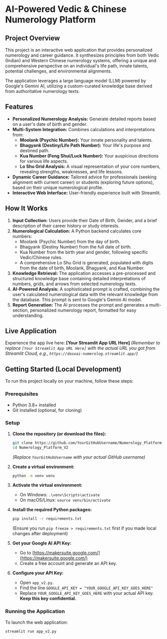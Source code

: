 # AI-Powered Vedic & Chinese Numerology Platform

## Project Overview
This project is an interactive web application that provides personalized numerology and career guidance. It synthesizes principles from both Vedic (Indian) and Western Chinese numerology systems, offering a unique and comprehensive perspective on an individual's life path, innate talents, potential challenges, and environmental alignments.

The application leverages a large language model (LLM) powered by Google's Gemini AI, utilizing a custom-curated knowledge base derived from authoritative numerology texts.

## Features
- **Personalized Numerology Analysis:** Generate detailed reports based on a user's date of birth and gender.
- **Multi-System Integration:** Combines calculations and interpretations from:
    -   **Moolank (Psychic Number):** Your innate personality and talents.
    -   **Bhagyank (Destiny/Life Path Number):** Your life's purpose and destined path.
    -   **Kua Number (Feng Shui/Luck Number):** Your auspicious directions for various life aspects.
    -   **Lo Shu Grid Analysis:** A visual representation of your core numbers, revealing strengths, weaknesses, and life lessons.
-   **Dynamic Career Guidance:** Tailored advice for professionals (seeking alignment with current career) or students (exploring future options), based on their unique numerological profile.
-   **Interactive Web Interface:** User-friendly experience built with Streamlit.

## How It Works
1.  **Input Collection:** Users provide their Date of Birth, Gender, and a brief description of their career history or study interests.
2.  **Numerological Calculation:** A Python backend calculates core numbers:
    -   Moolank (Psychic Number) from the day of birth.
    -   Bhagyank (Destiny Number) from the full date of birth.
    -   Kua Number from the birth year and gender, following specific Vedic/Chinese rules.
    -   A comprehensive Lo Shu Grid is generated, populated with digits from the date of birth, Moolank, Bhagyank, and Kua Number.
3.  **Knowledge Retrieval:** The application accesses a pre-processed and structured knowledge base containing detailed interpretations of numbers, grids, and arrows from selected numerology texts.
4.  **AI-Powered Analysis:** A sophisticated prompt is crafted, combining the user's calculated numerological data with the relevant knowledge from the database. This prompt is sent to Google's Gemini AI model.
5.  **Report Generation:** The AI processes the prompt and generates a multi-section, personalized numerology report, formatted for easy understanding.

## Live Application
Experience the app live here: **[Your Streamlit App URL Here]**
*(Remember to replace `[Your Streamlit App URL Here]` with the actual URL you got from Streamlit Cloud, e.g., `https://dasoai-numerolog.streamlit.app/`)*

## Getting Started (Local Development)

To run this project locally on your machine, follow these steps:

### Prerequisites
- Python 3.8+ installed
- Git installed (optional, for cloning)

### Setup
1.  **Clone the repository (or download the files):**
    ```bash
    git clone https://github.com/YourGitHubUsername/Numerology_Platform_V2.git
    cd Numerology_Platform_V2
    ```
    *(Replace `YourGitHubUsername` with your actual GitHub username)*

2.  **Create a virtual environment:**
    ```bash
    python -m venv venv
    ```

3.  **Activate the virtual environment:**
    -   On Windows: `.\venv\Scripts\activate`
    -   On macOS/Linux: `source venv/bin/activate`

4.  **Install the required Python packages:**
    ```bash
    pip install -r requirements.txt
    ```
    (Ensure you run `pip freeze > requirements.txt` first if you made local changes after deployment)

5.  **Get your Google AI API Key:**
    -   Go to [https://makersuite.google.com/](https://makersuite.google.com/)
    -   Create a free account and generate an API key.

6.  **Configure your API Key:**
    -   Open `app_v2.py`.
    -   Find the line `GOOGLE_API_KEY = "YOUR_GOOGLE_API_KEY_GOES_HERE"`
    -   Replace `YOUR_GOOGLE_API_KEY_GOES_HERE` with your actual API key. **Keep this key confidential.**

### Running the Application
To launch the web application:
```bash
streamlit run app_v2.py